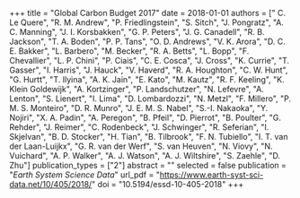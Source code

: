 +++
title = "Global Carbon Budget 2017"
date = 2018-01-01
authors = [" C. Le Quere", "R. M. Andrew", "P. Friedlingstein", "S. Sitch", "J. Pongratz", "A. C. Manning", "J. I. Korsbakken", "G. P. Peters", "J. G. Canadell", "R. B. Jackson", "T. A. Boden", "P. P. Tans", "O. D. Andrews", "V. K. Arora", "D. C. E. Bakker", "L. Barbero", "M. Becker", "R. A. Betts", "L. Bopp", "F. Chevallier", "L. P. Chini", "P. Ciais", "C. E. Cosca", "J. Cross", "K. Currie", "T. Gasser", "I. Harris", "J. Hauck", "V. Haverd", "R. A. Houghton", "C. W. Hunt", "G. Hurtt", "T. Ilyina", "A. K. Jain", "E. Kato", "M. Kautz", "R. F. Keeling", "K. Klein Goldewijk", "A. Kortzinger", "P. Landschutzer", "N. Lefevre", "A. Lenton", "S. Lienert", "I. Lima", "D. Lombardozzi", "N. Metzl", "F. Millero", "P. M. S. Monteiro", "D. R. Munro", "J. E. M. S. Nabel", "S.-I. Nakaoka", "Y. Nojiri", "X. A. Padin", "A. Peregon", "B. Pfeil", "D. Pierrot", "B. Poulter", "G. Rehder", "J. Reimer", "C. Rodenbeck", "J. Schwinger", "R. Seferian", "I. Skjelvan", "B. D. Stocker", "H. Tian", "B. Tilbrook", "F. N. Tubiello", "I. T. van der Laan-Luijkx", "G. R. van der Werf", "S. van Heuven", "N. Viovy", "N. Vuichard", "A. P. Walker", "A. J. Watson", "A. J. Wiltshire", "S. Zaehle", "D. Zhu"]
publication_types = ["2"]
abstract = ""
selected = false
publication = "*Earth System Science Data*"
url_pdf = "https://www.earth-syst-sci-data.net/10/405/2018/"
doi = "10.5194/essd-10-405-2018"
+++

